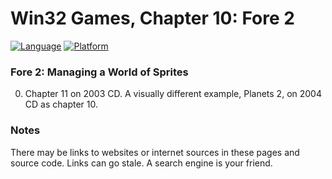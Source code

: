 # Win32 Games, Chapter 10: Fore 2
[![Language](https://img.shields.io/badge/Language%20-C++-blue.svg)](https://github.com/GeorgePimpleton/Win32-games/)
[![Platform](https://img.shields.io/badge/Platform%20-Win32-blue.svg)](https://github.com/GeorgePimpleton/Win32-games/)

### Fore 2: Managing a World of Sprites
0. Chapter 11 on 2003 CD. A visually different example, Planets 2, on 2004 CD as chapter 10.

### Notes
There may be links to websites or internet sources in these pages and source code. Links can go stale. A search engine is your friend.
